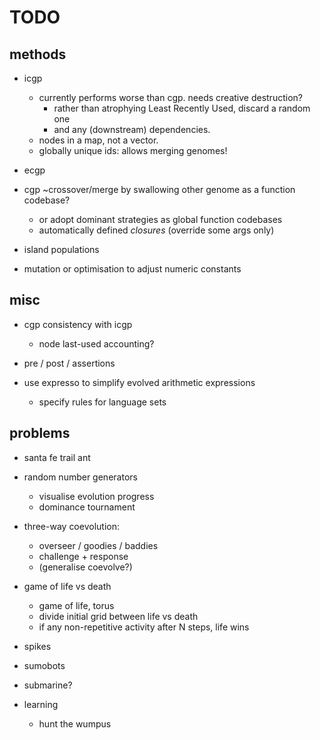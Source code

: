 # TODO



## methods

* icgp
  * currently performs worse than cgp. needs creative destruction?
    * rather than atrophying Least Recently Used, discard a random one
    * and any (downstream) dependencies.
  * nodes in a map, not a vector.
  * globally unique ids: allows merging genomes!

* ecgp

* cgp ~crossover/merge by swallowing other genome as a function codebase?
  * or adopt dominant strategies as global function codebases
  * automatically defined _closures_ (override some args only)

* island populations

* mutation or optimisation to adjust numeric constants


## misc

* cgp consistency with icgp
  * node last-used accounting?

* pre / post / assertions

* use expresso to simplify evolved arithmetic expressions
  * specify rules for language sets


## problems

* santa fe trail ant

* random number generators
  * visualise evolution progress
  * dominance tournament

* three-way coevolution:
  * overseer / goodies / baddies
  * challenge + response
  * (generalise coevolve?)

* game of life vs death
  * game of life, torus
  * divide initial grid between life vs death
  * if any non-repetitive activity after N steps, life wins

* spikes

* sumobots

* submarine?

* learning
  * hunt the wumpus
